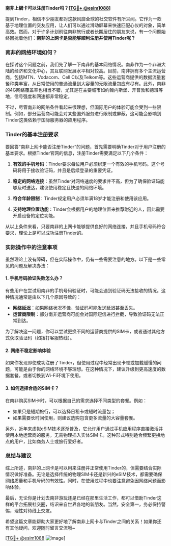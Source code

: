 **南非上網卡可以注册Tinder吗？[[TG💪+ @esim1088](https://t.me/s/esim1088)]**

提到Tinder，相信不少朋友都对这款风靡全球的社交软件有所耳闻。它作为一款基于地理位置的交友应用，让人们可以通过滑动屏幕来快速匹配心仪的对象，简单高效。然而，对于许多计划前往南非旅行或者长期居住的朋友来说，有一个问题始终困扰着他们：**南非的上网卡是否能够顺利注册并使用Tinder呢？**

### 南非的网络环境如何？

在探讨这个问题之前，我们先了解一下南非的基本网络情况。南非作为一个非洲大陆的经济和文化中心，其互联网发展水平相对较高。目前，南非拥有多个主流运营商，包括MTN、Vodacom、Cell C以及Telkom等。这些运营商提供的数据流量套餐种类丰富，从日常使用的普通流量到大容量的无限流量包应有尽有。此外，南非的4G网络覆盖率也相当不错，尤其是在主要城市如约翰内斯堡、开普敦和德班等地，信号强度和网速都非常稳定。

不过，尽管南非的网络条件看起来很理想，但国际用户的体验可能会受到一些限制。例如，部分运营商可能会对某些国外服务进行限制或屏蔽，这可能会影响到Tinder这类依赖于国际服务器的应用程序。

### Tinder的基本注册要求

要回答“南非上网卡能否注册Tinder”的问题，首先需要明确Tinder对于用户注册的基本要求。根据Tinder官网的信息，注册Tinder需要满足以下几个条件：

1. **有效的手机号码**：Tinder要求每位用户必须绑定一个有效的手机号码。这个号码将用于接收验证码，并且是后续登录的重要凭证。
   
2. **稳定的网络连接**：虽然Tinder对网络速度的要求并不高，但为了确保验证码能够及时送达，建议使用稳定且快速的网络环境。

3. **符合年龄限制**：Tinder规定用户必须年满18岁才能注册和使用该应用。

4. **支持地理位置功能**：Tinder会根据用户的地理位置来推荐附近的人，因此需要开启设备的定位功能。

从以上条件来看，只要南非的上网卡能够提供良好的网络连接，并且手机号码符合要求，理论上是可以成功注册Tinder的。

### 实际操作中的注意事项

虽然理论上没有障碍，但在实际操作中，仍有一些需要注意的地方。以下是一些常见的问题及解决办法：

#### 1. 手机号码验证失败怎么办？
有些用户在尝试用南非的手机号码验证时，可能会遇到验证码无法接收的情况。这种情况通常是由以下几个原因导致的：
- **网络延迟**：如果网络状况不佳，验证码可能发送延迟甚至丢失。
- **运营商限制**：部分南非运营商可能会对国际短信进行拦截，导致验证码无法正常到达。
  
为了解决这一问题，你可以尝试更换不同的运营商提供的SIM卡，或者通过其他方式获取验证码（如拨打客服热线）。

#### 2. 网络不稳定影响体验
如果你发现即使成功注册了Tinder，但使用过程中经常出现卡顿或加载缓慢的问题，可能是由于你的网络环境不够理想。在这种情况下，建议升级到更高速度的数据套餐，或者切换到Wi-Fi环境下使用。

#### 3. 如何选择合适的SIM卡？
在南非购买SIM卡时，可以根据自己的需求选择不同类型的套餐。例如：
- 如果只是短期旅行，可以选择日租卡或短时流量包；
- 如果需要长时间使用，则建议选购包含更多流量的大容量套餐。

另外，近年来虚拟eSIM技术逐渐普及，它允许用户通过手机应用程序直接激活并使用本地运营商的服务，无需物理插入实体SIM卡。这种形式特别适合频繁更换地点的用户，比如商务人士或旅行爱好者。

### 总结与建议

综上所述，南非的上网卡是可以用来注册并正常使用Tinder的，但需要结合实际情况做好准备。无论是选择传统的物理SIM卡还是新兴的eSIM技术，都需要确保网络质量和手机号码的有效性。同时，在使用过程中也要注意避免因网络问题而影响体验。

最后，无论你是计划去南非游玩还是已经在那里生活工作，都可以借助Tinder这样的平台拓展社交圈，结识来自世界各地的新朋友。当然，安全第一，务必保持警惕，理性对待线上交友。

希望这篇文章能帮助大家更好地了解南非上网卡与Tinder之间的关系！如果你还有其他疑问，欢迎随时留言交流哦~

[[TG💪+ @esim1088](https://t.me/s/esim1088) ![Image](https://i.postimg.cc/4NQfJmqS/Snipaste-2025-05-13-00-14-12.png)]